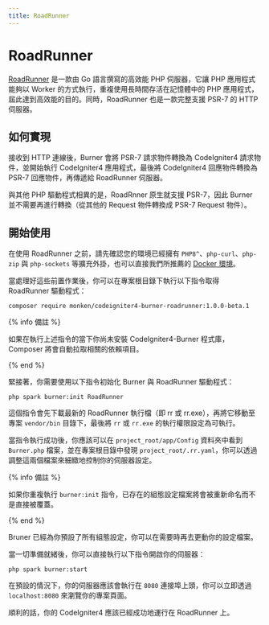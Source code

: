 ```yaml
---
title: RoadRunner
---
```


# RoadRunner

[RoadRunner](https://roadrunner.dev/) 是一款由 Go 語言撰寫的高效能 PHP 伺服器，它讓 PHP 應用程式能夠以 Worker 的方式執行，重複使用長時間存活在記憶體中的 PHP 應用程式，屆此達到高效能的目的。同時，RoadRunner 也是一款完整支援 PSR-7 的 HTTP 伺服器。

## 如何實現

接收到 HTTP 連線後，Burner 會將 PSR-7 請求物件轉換為 CodeIgniter4 請求物件，並開始執行 CodeIgniter4 應用程式，最後將 CodeIgniter4 回應物件轉換為 PSR-7 回應物件，再傳遞給 RoadRunner 伺服器。

與其他 PHP 驅動程式相異的是，RoadRnner 原生就支援 PSR-7，因此 Burner 並不需要再進行轉換（從其他的 Request 物件轉換成 PSR-7 Request 物件）。

## 開始使用

在使用 RoadRunner 之前，請先確認您的環境已經擁有 `PHP8^`、`php-curl`、`php-zip` 與 `php-sockets` 等擴充外掛，也可以直接我們所推薦的 [Docker 環境](/general/docker)。

當處理好這些前置作業後，你可以在專案根目錄下執行以下指令取得 RoadRunner 驅動程式：

```
composer require monken/codeigniter4-burner-roadrunner:1.0.0-beta.1
```

{% info 備註 %}

如果在執行上述指令的當下你尚未安裝 CodeIgniter4-Burner 程式庫，Composer 將會自動拉取相關的依賴項目。

{% end %}

緊接著，你需要使用以下指令初始化 Burner 與 RoadRunner 驅動程式：

```
php spark burner:init RoadRunner
```

這個指令會先下載最新的 RoadRunner 執行檔（即 rr 或 rr.exe），再將它移動至專案 `vendor/bin` 目錄下，最後將 `rr` 或 `rr.exe` 的執行權限設定為可執行。

當指令執行成功後，你應該可以在 `project_root/app/Config` 資料夾中看到`Burner.php` 檔案，並在專案根目錄中發現 `project_root/.rr.yaml`，你可以透過調整這兩個檔案來細緻地控制你的伺服器設定。

{% info 備註 %}

如果你重複執行 `burner:init` 指令，已存在的組態設定檔案將會被重新命名而不是直接被覆蓋。

{% end %}

Bruner 已經為你預設了所有組態設定，你可以在需要時再去更動你的設定檔案。

當一切準備就緒後，你可以直接執行以下指令開啟你的伺服器：

```
php spark burner:start
```

在預設的情況下，你的伺服器應該會執行在 `8080` 連接埠上頭，你可以立即透過 `localhost:8080` 來瀏覽你的專案頁面。

順利的話，你的 CodeIgniter4 應該已經成功地運行在 RoadRunner 上。
